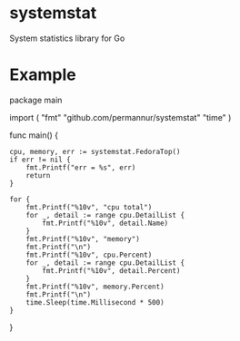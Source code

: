 # systemstat
System statistics library for Go 
# Example
package main

import (
	"fmt"
	"github.com/permannur/systemstat"
	"time"
)

func main() {

	cpu, memory, err := systemstat.FedoraTop()
	if err != nil {
		fmt.Printf("err = %s", err)
		return
	}

	for {
		fmt.Printf("%10v", "cpu total")
		for _, detail := range cpu.DetailList {
			fmt.Printf("%10v", detail.Name)
		}
		fmt.Printf("%10v", "memory")
		fmt.Printf("\n")
		fmt.Printf("%10v", cpu.Percent)
		for _, detail := range cpu.DetailList {
			fmt.Printf("%10v", detail.Percent)
		}
		fmt.Printf("%10v", memory.Percent)
		fmt.Printf("\n")
		time.Sleep(time.Millisecond * 500)
	}

}
